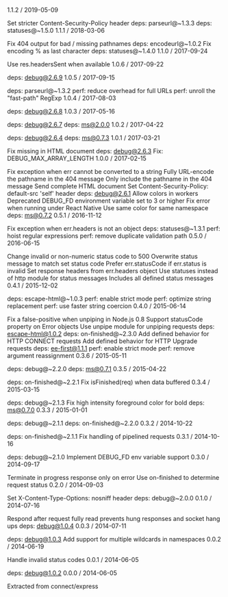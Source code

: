 1.1.2 / 2019-05-09

Set stricter Content-Security-Policy header
deps: parseurl@~1.3.3
deps: statuses@~1.5.0
1.1.1 / 2018-03-06

Fix 404 output for bad / missing pathnames
deps: encodeurl@~1.0.2
Fix encoding % as last character
deps: statuses@~1.4.0
1.1.0 / 2017-09-24

Use res.headersSent when available
1.0.6 / 2017-09-22

deps: debug@2.6.9
1.0.5 / 2017-09-15

deps: parseurl@~1.3.2
perf: reduce overhead for full URLs
perf: unroll the "fast-path" RegExp
1.0.4 / 2017-08-03

deps: debug@2.6.8
1.0.3 / 2017-05-16

deps: debug@2.6.7
deps: ms@2.0.0
1.0.2 / 2017-04-22

deps: debug@2.6.4
deps: ms@0.7.3
1.0.1 / 2017-03-21

Fix missing </html> in HTML document
deps: debug@2.6.3
Fix: DEBUG_MAX_ARRAY_LENGTH
1.0.0 / 2017-02-15

Fix exception when err cannot be converted to a string
Fully URL-encode the pathname in the 404 message
Only include the pathname in the 404 message
Send complete HTML document
Set Content-Security-Policy: default-src 'self' header
deps: debug@2.6.1
Allow colors in workers
Deprecated DEBUG_FD environment variable set to 3 or higher
Fix error when running under React Native
Use same color for same namespace
deps: ms@0.7.2
0.5.1 / 2016-11-12

Fix exception when err.headers is not an object
deps: statuses@~1.3.1
perf: hoist regular expressions
perf: remove duplicate validation path
0.5.0 / 2016-06-15

Change invalid or non-numeric status code to 500
Overwrite status message to match set status code
Prefer err.statusCode if err.status is invalid
Set response headers from err.headers object
Use statuses instead of http module for status messages
Includes all defined status messages
0.4.1 / 2015-12-02

deps: escape-html@~1.0.3
perf: enable strict mode
perf: optimize string replacement
perf: use faster string coercion
0.4.0 / 2015-06-14

Fix a false-positive when unpiping in Node.js 0.8
Support statusCode property on Error objects
Use unpipe module for unpiping requests
deps: escape-html@1.0.2
deps: on-finished@~2.3.0
Add defined behavior for HTTP CONNECT requests
Add defined behavior for HTTP Upgrade requests
deps: ee-first@1.1.1
perf: enable strict mode
perf: remove argument reassignment
0.3.6 / 2015-05-11

deps: debug@~2.2.0
deps: ms@0.7.1
0.3.5 / 2015-04-22

deps: on-finished@~2.2.1
Fix isFinished(req) when data buffered
0.3.4 / 2015-03-15

deps: debug@~2.1.3
Fix high intensity foreground color for bold
deps: ms@0.7.0
0.3.3 / 2015-01-01

deps: debug@~2.1.1
deps: on-finished@~2.2.0
0.3.2 / 2014-10-22

deps: on-finished@~2.1.1
Fix handling of pipelined requests
0.3.1 / 2014-10-16

deps: debug@~2.1.0
Implement DEBUG_FD env variable support
0.3.0 / 2014-09-17

Terminate in progress response only on error
Use on-finished to determine request status
0.2.0 / 2014-09-03

Set X-Content-Type-Options: nosniff header
deps: debug@~2.0.0
0.1.0 / 2014-07-16

Respond after request fully read
prevents hung responses and socket hang ups
deps: debug@1.0.4
0.0.3 / 2014-07-11

deps: debug@1.0.3
Add support for multiple wildcards in namespaces
0.0.2 / 2014-06-19

Handle invalid status codes
0.0.1 / 2014-06-05

deps: debug@1.0.2
0.0.0 / 2014-06-05

Extracted from connect/express
